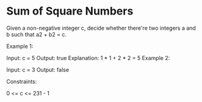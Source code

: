 # Sum of Square Numbers


Given a non-negative integer c, decide whether there're two integers a and b such that a2 + b2 = c.

 

Example 1:

Input: c = 5
Output: true
Explanation: 1 * 1 + 2 * 2 = 5
Example 2:

Input: c = 3
Output: false
 

Constraints:

0 <= c <= 231 - 1
